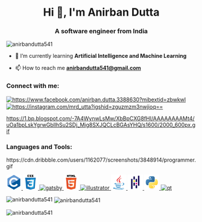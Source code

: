 <h1 align="center">Hi 👋, I'm Anirban Dutta</h1>
<h3 align="center">A software engineer from India</h3>

<p align="left"> <img src="https://komarev.com/ghpvc/?username=anirbandutta541&label=Profile%20views&color=0e75b6&style=flat" alt="anirbandutta541" /> </p>

- 🌱 I’m currently learning **Artificial Intelligence and Machine Learning**

- 📫 How to reach me **anirbandutta541@gmail.com**

<h3 align="left">Connect with me:</h3>
<p align="left">
<a href="https://fb.com/https://www.facebook.com/anirban.dutta.3388630?mibextid=zbwkwl" target="blank"><img align="center" src="https://raw.githubusercontent.com/rahuldkjain/github-profile-readme-generator/master/src/images/icons/Social/facebook.svg" alt="https://www.facebook.com/anirban.dutta.3388630?mibextid=zbwkwl" height="30" width="40" /></a>
<a href="https://instagram.com/https://instagram.com/mrd_utta?igshid=zguzmzm3nwjioq==" target="blank"><img align="center" src="https://raw.githubusercontent.com/rahuldkjain/github-profile-readme-generator/master/src/images/icons/Social/instagram.svg" alt="https://instagram.com/mrd_utta?igshid=zguzmzm3nwjioq==" height="30" width="40" /></a>
</p>

https://1.bp.blogspot.com/-7A4WynwLsMw/XbBpCXG8fHI/AAAAAAAAMt4/uOa1bpLskYgrwGbllhSu2SDj_Mig8SXJQCLcBGAsYHQ/s1600/2000_600px.gif
<h3 align="left">Languages and Tools:</h3>
https://cdn.dribbble.com/users/1162077/screenshots/3848914/programmer.gif
<p align="left"> <a href="https://www.cprogramming.com/" target="_blank" rel="noreferrer"> <img src="https://raw.githubusercontent.com/devicons/devicon/master/icons/c/c-original.svg" alt="c" width="40" height="40"/> </a> <a href="https://www.w3schools.com/css/" target="_blank" rel="noreferrer"> <img src="https://raw.githubusercontent.com/devicons/devicon/master/icons/css3/css3-original-wordmark.svg" alt="css3" width="40" height="40"/> </a> <a href="https://www.gatsbyjs.com/" target="_blank" rel="noreferrer"> <img src="https://www.vectorlogo.zone/logos/gatsbyjs/gatsbyjs-icon.svg" alt="gatsby" width="40" height="40"/> </a> <a href="https://www.w3.org/html/" target="_blank" rel="noreferrer"> <img src="https://raw.githubusercontent.com/devicons/devicon/master/icons/html5/html5-original-wordmark.svg" alt="html5" width="40" height="40"/> </a> <a href="https://www.adobe.com/in/products/illustrator.html" target="_blank" rel="noreferrer"> <img src="https://www.vectorlogo.zone/logos/adobe_illustrator/adobe_illustrator-icon.svg" alt="illustrator" width="40" height="40"/> </a> <a href="https://www.java.com" target="_blank" rel="noreferrer"> <img src="https://raw.githubusercontent.com/devicons/devicon/master/icons/java/java-original.svg" alt="java" width="40" height="40"/> </a> <a href="https://pandas.pydata.org/" target="_blank" rel="noreferrer"> <img src="https://raw.githubusercontent.com/devicons/devicon/2ae2a900d2f041da66e950e4d48052658d850630/icons/pandas/pandas-original.svg" alt="pandas" width="40" height="40"/> </a> <a href="https://www.python.org" target="_blank" rel="noreferrer"> <img src="https://raw.githubusercontent.com/devicons/devicon/master/icons/python/python-original.svg" alt="python" width="40" height="40"/> </a> <a href="https://www.qt.io/" target="_blank" rel="noreferrer"> <img src="https://upload.wikimedia.org/wikipedia/commons/0/0b/Qt_logo_2016.svg" alt="qt" width="40" height="40"/> </a> </p>

<p><img align="left" src="https://github-readme-stats.vercel.app/api/top-langs?username=anirbandutta541&show_icons=true&locale=en&layout=compact" alt="anirbandutta541" /></p>

<p>&nbsp;<img align="center" src="https://github-readme-stats.vercel.app/api?username=anirbandutta541&show_icons=true&locale=en" alt="anirbandutta541" /></p>

<p><img align="center" src="https://github-readme-streak-stats.herokuapp.com/?user=anirbandutta541&" alt="anirbandutta541" /></p>
